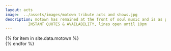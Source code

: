 ```yaml
---
layout: acts
image:  ../assets/images/motown tribute acts and shows.jpg
description: motown has remained at the front of soul music and is as popular today as it's ever been. our motown tribute acts, with exceptional live vocals and harmonies is so close to the real thing - hearing is believing. all of these motown tribute bands boast fabulous costumes,  have amazing dance routines, and come with professional sound systems,  light shows and backdrops. <hr>
          INSTANT QUOTES & AVAILABILITY, lines open until 10pm
---
```


<div class="row mt-4 mb-4">
  {% for item in site.data.motown %}
    <div class="col-md-4 mb-5">
      <div class="card border-0 shadow h-100">
        <a href="/acts/{{ item.title | slugify }}">
          <img class="card-img-top" src="{{ item.image_src }}" alt="" />
        </a>
        <!-- <div class="card-body">
          <p class="description">{{ item.description }}</p>
          <a href="#" class="read-more">Read more</a>
        </div> -->
      </div>
    </div>
  {% endfor %}
</div>

<!-- <script>
  var readMoreButtons = document.querySelectorAll(".read-more");
  for (var i = 0; i < readMoreButtons.length; i++) {
    readMoreButtons[i].addEventListener("click", function() {
      this.parentNode.querySelector(".description").style.display = "block";
      this.style.display = "none";
      return false;
    });
  }
</script> -->